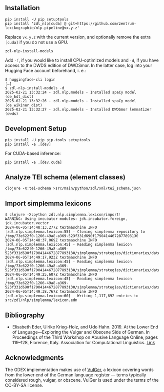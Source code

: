 ## Installation

    pip install -U pip setuptools
    pip install 'zdl_nlp[cuda] @ git+https://github.com/zentrum-lexikographie/nlp-pipeline@vx.y.z'

Replace `vx.y.z` with the current version, and optionally remove the
extra `[cuda]` if you do not use a GPU.

    zdl-nlp-install-models

Add `-f`, if you would like to install CPU-optimized models and `-d`,
if you have access to the DWDS edition of DWDSmor. In the latter case,
log into your Hugging Face account beforehand, i. e.:

    $ huggingface-cli login
    […]
    $ zdl-nlp-install-models -d
    2025-02-21 13:32:24 - zdl.nlp.models - Installed spaCy model (de_hdt_dist)
    2025-02-21 13:32:26 - zdl.nlp.models - Installed spaCy model (de_wikiner_dist)
    2025-02-21 13:32:27 - zdl.nlp.models - Installed DWDSmor lemmatizer (dwds)

## Development Setup

    pip install -U pip pip-tools setuptools
    pip install -e .[dev]

For CUDA-based inference:

    pip install -e .[dev,cuda]


## Analyze TEI schema (element classes)

    clojure -X:tei-schema >src/main/python/zdl/xml/tei_schema.json

## Import simplemma lexicons

    $ clojure -X:python zdl.nlp.simplemma.lexicon/import!
    WARNING: Using incubator modules: jdk.incubator.foreign, jdk.incubator.vector
    2024-06-05T14:48:13.277Z textmaschine INFO [zdl.nlp.simplemma.lexicon:55] - Cloning simplemma repository to /tmp/73e622f0-1266-49a8-a369-523f331d690f17904144672877893130
    2024-06-05T14:48:37.069Z textmaschine INFO [zdl.nlp.simplemma.lexicon:45] - Reading simplemma lexicon /tmp/73e622f0-1266-49a8-a369-523f331d690f17904144672877893130/simplemma/strategies/dictionaries/data/de.plzma'
    2024-06-05T14:49:17.923Z textmaschine INFO [zdl.nlp.simplemma.lexicon:45] - Reading simplemma lexicon /tmp/73e622f0-1266-49a8-a369-523f331d690f17904144672877893130/simplemma/strategies/dictionaries/data/en.plzma'
    2024-06-05T14:49:25.607Z textmaschine INFO [zdl.nlp.simplemma.lexicon:45] - Reading simplemma lexicon /tmp/73e622f0-1266-49a8-a369-523f331d690f17904144672877893130/simplemma/strategies/dictionaries/data/fr.plzma'
    2024-06-05T14:49:38.767Z textmaschine INFO [zdl.nlp.simplemma.lexicon:60] - Writing 1,117,692 entries to src/zdl/nlp/simplemma/lexicon.edn

## Bibliography

* Elisabeth Eder, Ulrike Krieg-Holz, and Udo Hahn. 2019. At the Lower
  End of Language—Exploring the Vulgar and Obscene Side of German. In
  Proceedings of the Third Workshop on Abusive Language Online, pages
  119–128, Florence, Italy. Association for Computational
  Linguistics. [Link](https://aclanthology.org/W19-3513)

## Acknowledgments

The GDEX implementation makes use of
[VulGer](https://aclanthology.org/W19-3513), a lexicon covering words
from the lower end of the German language register — terms typically
considered rough, vulgar, or obscene. VulGer is used under the terms
of the CC-BY-SA license.
